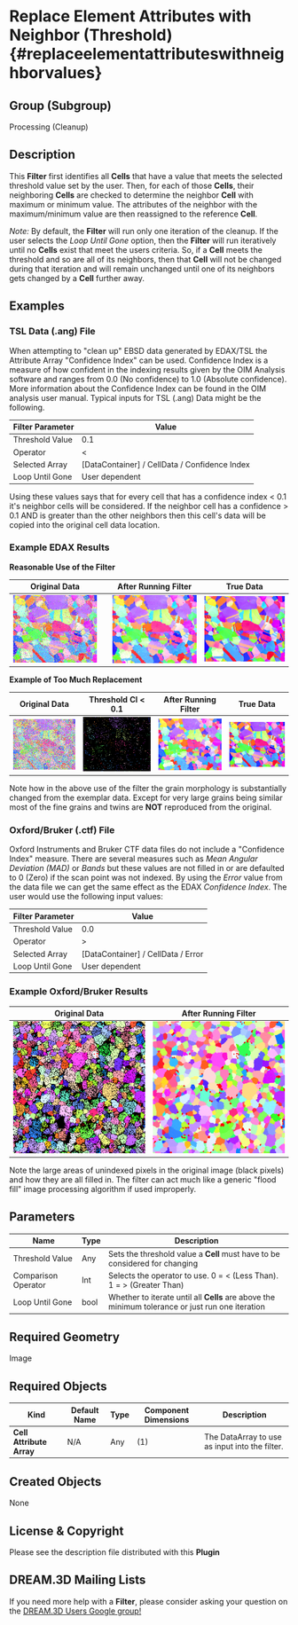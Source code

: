 Replace Element Attributes with Neighbor (Threshold) {#replaceelementattributeswithneighborvalues}
======

## Group (Subgroup) ##
Processing (Cleanup)

## Description ##
This **Filter** first identifies all **Cells** that have a value that meets the selected threshold value set by the user.  Then, for each of those **Cells**, their neighboring **Cells** are checked to determine the neighbor **Cell** with maximum or minimum value. The attributes of the neighbor with the maximum/minimum value are then reassigned to the reference **Cell**.

*Note:* By default, the **Filter** will run only one iteration of the cleanup.  If the user selects the *Loop Until Gone* option, then the **Filter** will run iteratively until no **Cells** exist that meet the users criteria. So, if a **Cell** meets the threshold and so are all of its neighbors, then that **Cell** will not be changed during that iteration and will remain unchanged until one of its neighbors gets changed by a **Cell** further away.

## Examples ##

### TSL Data (.ang) File ###

When attempting to "clean up" EBSD data generated by EDAX/TSL the Attribute Array "Confidence Index" can be used. Confidence Index is a measure of how confident in the indexing results given by the OIM Analysis software and ranges from 0.0 (No confidence) to 1.0 (Absolute confidence). More information about the Confidence Index can be found in the OIM analysis user manual. Typical inputs for TSL (.ang) Data might be the following.

| Filter Parameter | Value |
|------------------|-------|
| Threshold Value | 0.1 |
| Operator | < |
| Selected Array | [DataContainer] / CellData / Confidence Index |
| Loop Until Gone | User dependent |

Using these values says that for every cell that has a confidence index < 0.1 it's neighbor cells will be considered. If the neighbor cell has a confidence > 0.1 AND is greater than the other neighbors then this cell's data will be copied into the original cell data location.

### Example EDAX Results ###

**Reasonable Use of the Filter**

| Original Data |  | After Running Filter | True Data |
|----------| ----------| ----------| ----------|
| ![Original Data](images/NeighborReplace_No_Cleanup_2.png) |  |![Text](images/NeighborReplace_After_Cleanup_2.png) | ![Text](images/NeighborReplace_Exemplar.bmp) |

**Example of Too Much Replacement**

| Original Data | Threshold CI < 0.1 | After Running Filter | True Data |
|----------| ----------| ----------| ----------|
| ![Original Data](images/NeighborReplace_No_Cleanup.png) | ![Original Data. Black pixels have Confidence Index < 0.1](images/NeighborReplace_No_Cleanup_Mask.png) |![Text](images/NeighborReplace_After_Cleanup.png) | ![Text](images/NeighborReplace_Exemplar.bmp) |

Note how in the above use of the filter the grain morphology is substantially changed from the exemplar data. Except for very large grains being similar most of the fine grains and twins are **NOT** reproduced from the original.

### Oxford/Bruker (.ctf) File ###

Oxford Instruments and Bruker CTF data files do not include a "Confidence Index" measure. There are several measures such as _Mean Angular Deviation (MAD)_ or _Bands_ but these values are not filled in or are defaulted to 0 (Zero) if the scan point was not indexed. By using the _Error_ value from the data file we can get the same effect as the EDAX _Confidence Index_. The user would use the following input values:

| Filter Parameter | Value |
|------------------|-------|
| Threshold Value | 0.0 |
| Operator | > |
| Selected Array | [DataContainer] / CellData / Error |
| Loop Until Gone | User dependent |

### Example Oxford/Bruker Results ###


| Original Data | After Running Filter |
|----------| ----------|
| ![Original Data](images/NeighborReplace_CTF_Before.png) | ![](images/NeighborReplace_CTF_After.png)  |

Note the large areas of unindexed pixels in the original image (black pixels) and how they are all filled in. The filter can act much like a generic "flood fill" image processing algorithm if used improperly.

## Parameters ##
| Name | Type | Description |
|------|------|-------------|
| Threshold Value | Any | Sets the threshold value a **Cell** must have to be considered for changing |
| Comparison Operator | Int | Selects the operator to use. 0 = < (Less Than). 1 = > (Greater Than) |
| Loop Until Gone | bool | Whether to iterate until all **Cells** are above the minimum tolerance or just run one iteration |

## Required Geometry ##
Image

## Required Objects ##
| Kind | Default Name | Type | Component Dimensions | Description |
|------|--------------|------|----------------------|-------------|
| **Cell Attribute Array** | N/A | Any | (1) | The DataArray to use as input into the filter. |

## Created Objects ##
None


## License & Copyright ##

Please see the description file distributed with this **Plugin**

## DREAM.3D Mailing Lists ##

If you need more help with a **Filter**, please consider asking your question on the [DREAM.3D Users Google group!](https://groups.google.com/forum/?hl=en#!forum/dream3d-users)


